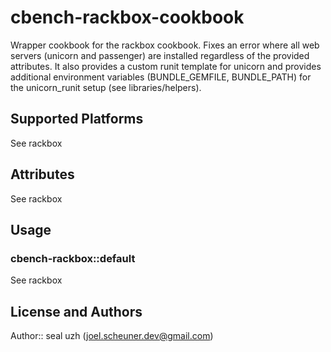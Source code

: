 # cbench-rackbox-cookbook

Wrapper cookbook for the rackbox cookbook. Fixes an error where all web servers (unicorn and passenger) are installed regardless of the provided attributes. It also provides a custom runit template for unicorn and provides additional environment variables (BUNDLE_GEMFILE, BUNDLE_PATH) for the unicorn_runit setup (see libraries/helpers).

## Supported Platforms

See rackbox

## Attributes

See rackbox

## Usage

### cbench-rackbox::default

See rackbox


## License and Authors

Author:: seal uzh (<joel.scheuner.dev@gmail.com>)
